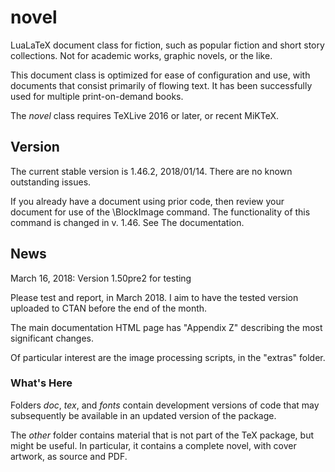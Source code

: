 # novel
LuaLaTeX document class for fiction, such as popular fiction and short story collections. Not for academic works, graphic novels, or the like.

This document class is optimized for ease of configuration and use, with documents that consist primarily of flowing text. It has been successfully used for multiple print-on-demand books.

The *novel* class requires TeXLive 2016 or later, or recent MiKTeX.


## Version

The current stable version is 1.46.2, 2018/01/14. There are no known outstanding issues.

If you already have a document using prior code, then review your document for use of the \BlockImage command. The functionality of this command is changed in v. 1.46. See The documentation.


## News

March 16, 2018: Version 1.50pre2 for testing

Please test and report, in March 2018. I aim to have the tested version uploaded to CTAN before the end of the month.

The main documentation HTML page has "Appendix Z" describing the most significant changes.

Of particular interest are the image processing scripts, in the "extras" folder.


### What's Here

Folders *doc*, *tex*, and *fonts* contain development versions of code that may subsequently be available in an updated version of the package.

The *other* folder contains material that is not part of the TeX package, but might be useful. In particular, it contains a complete novel, with cover artwork, as source and PDF.
